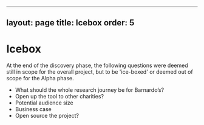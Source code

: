 
---
layout: page 
title: Icebox
order: 5
---

# Icebox
At the end of the discovery phase, the following questions were deemed still in scope for the overall project, but to be 'ice-boxed' or deemed out of scope for the Alpha phase.

- What should the whole research journey be for Barnardo’s?
- Open up the tool to other charities?
- Potential audience size
- Business case 
- Open source the project?

